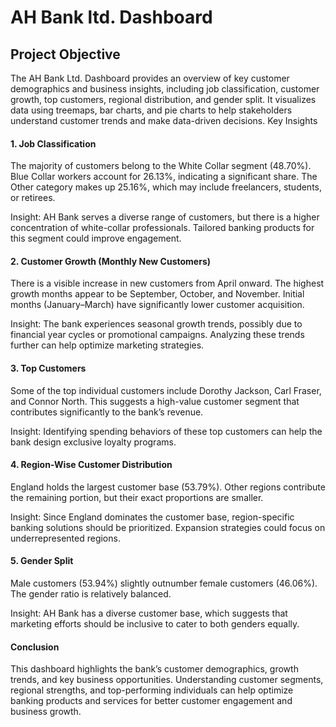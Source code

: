 # AH Bank ltd. Dashboard
## Project Objective
The AH Bank Ltd. Dashboard provides an overview of key customer demographics and business insights, including job classification, customer growth, top customers, regional distribution, and gender split. It visualizes data using treemaps, bar charts, and pie charts to help stakeholders understand customer trends and make data-driven decisions.
Key Insights
#### 1. Job Classification
The majority of customers belong to the White Collar segment (48.70%).
Blue Collar workers account for 26.13%, indicating a significant share.
The Other category makes up 25.16%, which may include freelancers, students, or retirees.

Insight: AH Bank serves a diverse range of customers, but there is a higher concentration of white-collar professionals. Tailored banking products for this segment could improve engagement.

#### 2. Customer Growth (Monthly New Customers)
There is a visible increase in new customers from April onward.
The highest growth months appear to be September, October, and November.
Initial months (January–March) have significantly lower customer acquisition.

Insight: The bank experiences seasonal growth trends, possibly due to financial year cycles or promotional campaigns. Analyzing these trends further can help optimize marketing strategies.

#### 3. Top Customers
Some of the top individual customers include Dorothy Jackson, Carl Fraser, and Connor North.
This suggests a high-value customer segment that contributes significantly to the bank’s revenue.

Insight: Identifying spending behaviors of these top customers can help the bank design exclusive loyalty programs.

#### 4. Region-Wise Customer Distribution
England holds the largest customer base (53.79%).
Other regions contribute the remaining portion, but their exact proportions are smaller.

Insight: Since England dominates the customer base, region-specific banking solutions should be prioritized. Expansion strategies could focus on underrepresented regions.

#### 5. Gender Split
Male customers (53.94%) slightly outnumber female customers (46.06%).
The gender ratio is relatively balanced.

Insight: AH Bank has a diverse customer base, which suggests that marketing efforts should be inclusive to cater to both genders equally.

#### Conclusion
This dashboard highlights the bank’s customer demographics, growth trends, and key business opportunities. Understanding customer segments, regional strengths, and top-performing individuals can help optimize banking products and services for better customer engagement and business growth.

